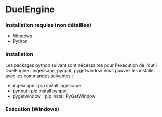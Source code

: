 # DuelEngine

### Installation requise (non détaillée)
- Windows
- Python

### Installation
Les packages python suivant sont nécessaires pour l'exécution de l'outil DuelEngine : ingescape, pynput, pygetwindow
Vous pouvez les installer avec les commandes suivantes :
- ingescape : pip install ingescape
- pynput : pip install pynput
- pygetwindow : pip install PyGetWindow

### Exécution (Windows)
